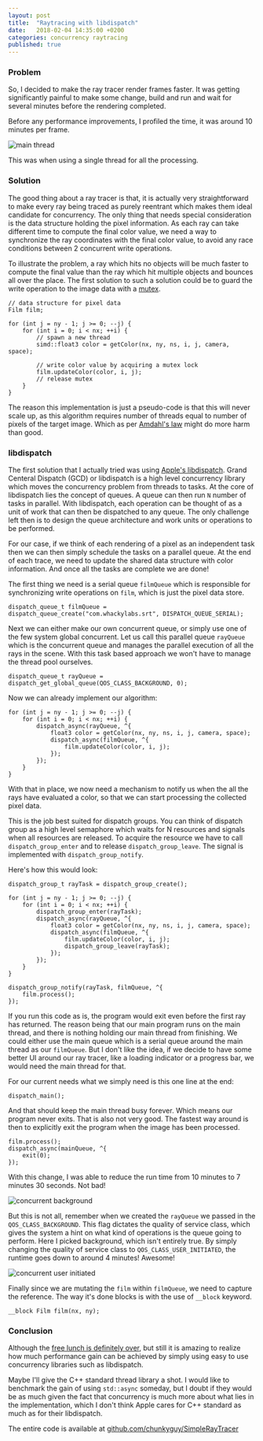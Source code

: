 ```yaml
---
layout: post
title:  "Raytracing with libdispatch"
date:   2018-02-04 14:35:00 +0200
categories: concurrency raytracing
published: true
---
```


### Problem

So, I decided to make the ray tracer render frames faster. It was getting significantly painful to make some change, build and run and wait for several minutes before the rendering completed.

Before any performance improvements, I profiled the time, it was around 10 minutes per frame.

![main thread](https://i.imgur.com/gYlhjjx.png])

This was when using a single thread for all the processing.

### Solution

The good thing about a ray tracer is that, it is actually very straightforward to make every ray being traced as purely reentrant which makes them ideal candidate for concurrency. The only thing that needs special consideration is the data structure holding the pixel information. As each ray can take different time to compute the final color value, we need a way to synchronize the ray coordinates with the final color value, to avoid any race conditions between 2 concurrent write operations.

To illustrate the problem, a ray which hits no objects will be much faster to compute the final value than the ray which hit multiple objects and bounces all over the place. The first solution to such a solution could be to guard the write operation to the image data with a [mutex](https://en.wikipedia.org/wiki/Lock_(computer_science)).

```
// data structure for pixel data
Film film;

for (int j = ny - 1; j >= 0; --j) {
    for (int i = 0; i < nx; ++i) {
        // spawn a new thread
        simd::float3 color = getColor(nx, ny, ns, i, j, camera, space);

        // write color value by acquiring a mutex lock
        film.updateColor(color, i, j);
        // release mutex
    }
}
```

The reason this implementation is just a pseudo-code is that this will never scale up, as this algorithm requires number of threads equal to number of pixels of the target image. Which as per [Amdahl's law](https://en.wikipedia.org/wiki/Amdahl%27s_law) might do more harm than good.

### libdispatch

The first solution that I actually tried was using [Apple's libdispatch](https://apple.github.io/swift-corelibs-libdispatch/). Grand Centeral Dispatch (GCD) or libdispatch is a high level concurrency library which moves the concurrency problem from threads to tasks. At the core of libdispatch lies the concept of queues. A queue can then run `N` number of tasks in parallel. With libdispatch, each operation can be thought of as a unit of work that can then be dispatched to any queue. The only challenge left then is to design the queue architecture and work units or operations to be performed.

For our case, if we think of each rendering of a pixel as an independent task then we can then simply schedule the tasks on a parallel queue. At the end of each trace, we need to update the shared data structure with color information. And once all the tasks are complete we are done!

The first thing we need is a serial queue `filmQueue` which is responsible for synchronizing write operations on `film`, which is just the pixel data store.

```
dispatch_queue_t filmQueue = dispatch_queue_create("com.whackylabs.srt", DISPATCH_QUEUE_SERIAL);
```

Next we can either make our own concurrent queue, or simply use one of the few system global concurrent. Let us call this parallel queue `rayQueue` which is the concurrent queue and manages the parallel execution of all the rays in the scene. With this task based approach we won't have to manage the thread pool ourselves.

```
dispatch_queue_t rayQueue = dispatch_get_global_queue(QOS_CLASS_BACKGROUND, 0);
```

Now we can already implement our algorithm:

```
for (int j = ny - 1; j >= 0; --j) {
    for (int i = 0; i < nx; ++i) {
        dispatch_async(rayQueue, ^{
            float3 color = getColor(nx, ny, ns, i, j, camera, space);
            dispatch_async(filmQueue, ^{
                film.updateColor(color, i, j);
            });
        });
    }
}
```
With that in place, we now need a mechanism to notify us when the all the rays have evaluated a color, so that we can start processing the collected pixel data.

This is the job best suited for dispatch groups. You can think of dispatch group as a high level semaphore which waits for N resources and signals when all resources are released. To acquire the resource we have to call `dispatch_group_enter` and to release `dispatch_group_leave`. The signal is implemented with `dispatch_group_notify`.

Here's how this would look:

```
dispatch_group_t rayTask = dispatch_group_create();

for (int j = ny - 1; j >= 0; --j) {
    for (int i = 0; i < nx; ++i) {
        dispatch_group_enter(rayTask);
        dispatch_async(rayQueue, ^{
            float3 color = getColor(nx, ny, ns, i, j, camera, space);
            dispatch_async(filmQueue, ^{
                film.updateColor(color, i, j);
                dispatch_group_leave(rayTask);
            });
        });
    }
}

dispatch_group_notify(rayTask, filmQueue, ^{
    film.process();
});
```

If you run this code as is, the program would exit even before the first ray has returned. The reason being that our main program runs on the main thread, and there is nothing holding our main thread from finishing. We could either use the main queue which is a serial queue around the main thread as our `filmQueue`. But I don't like the idea, if we decide to have some better UI around our ray tracer, like a loading indicator or a progress bar, we would need the main thread for that.

For our current needs what we simply need is this one line at the end:

```
dispatch_main();
```

And that should keep the main thread busy forever. Which means our program never exits. That is also not very good. The fastest way around is then to explicitly exit the program when the image has been processed.

```
film.process();
dispatch_async(mainQueue, ^{
    exit(0);
});
```
With this change, I was able to reduce the run time from 10 minutes to 7 minutes 30 seconds. Not bad!

![concurrent background](https://i.imgur.com/dl65mc4.png)

But this is not all, remember when we created the `rayQueue` we passed in the `QOS_CLASS_BACKGROUND`. This flag dictates the quality of service class, which gives the system a hint on what kind of operations is the queue going to perform. Here I picked background, which isn't entirely true. By simply changing the quality of service class to `QOS_CLASS_USER_INITIATED`, the runtime goes down to around 4 minutes! Awesome!

![concurrent user initiated](https://i.imgur.com/EsqOAwG.png)


Finally since we are mutating the `film` within `filmQueue`, we need to capture the reference. The way it's done blocks is with the use of `__block` keyword.

```
__block Film film(nx, ny);
```
### Conclusion

Although the [free lunch is definitely over](http://www.gotw.ca/publications/concurrency-ddj.htm), but still it is amazing to realize how much performance gain can be achieved by simply using easy to use concurrency libraries such as libdispatch.

Maybe I'll give the C++ standard thread library a shot. I would like to benchmark the gain of using `std::async` someday, but I doubt if they would be as much given the fact that concurrency is much more about what lies in the implementation, which I don't think Apple cares for C++ standard as much as for their libdispatch.

The entire code is available at [github.com/chunkyguy/SimpleRayTracer](https://github.com/chunkyguy/SimpleRayTracer)

